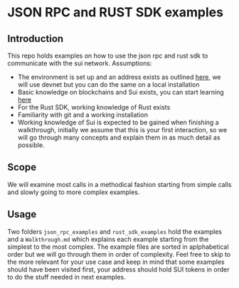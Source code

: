 # JSON RPC and RUST SDK examples

## Introduction

This repo holds examples on how to use the json rpc and rust sdk to communicate with the sui network.
Assumptions:
- The environment is set up and an address exists as outlined <a href="https://docs.sui.io/build/devnet">here</a>, we will use devnet but you can do the same on a local installation
- Basic knowledge on blockchains and Sui exists, you can start learning <a href="https://docs.sui.io/devnet/learn">here</a>
- For the Rust SDK, working knowledge of Rust exists
- Familiarity with git and a working installation
- Working knowledge of Sui is expected to be gained when finishing a walkthrough, initially we assume that this is your first interaction, so we will go through many concepts and explain them in as much detail as possible.

## Scope
We will examine most calls in a methodical fashion starting from simple calls and slowly going to more complex examples.

## Usage
Two folders `json_rpc_examples` and `rust_sdk_examples` hold the examples and a `Walkthrough.md` which explains each example starting from the simplest to the most complex. The example files are sorted in aplphabetical order but we will go through them in order of complexity. Feel free to skip to the more relevant for your use case and keep in mind that some examples should have been visited first, your address should hold SUI tokens in order to do the stuff needed in next examples.